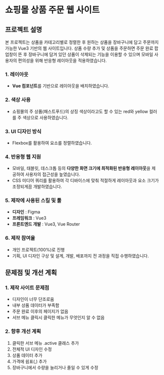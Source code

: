 # 쇼핑몰 상품 주문 웹 사이트
## 프로젝트 설명
본 프로젝트는 상품을 카테고리별로 정렬한 후 원하는 상품을 장바구니에 담고 주문까지 가능한 Vue3 기반의 웹 사이트입니다.
상품 수량 추가 및 상품을 주문하면 주문 완료 팝업창이 뜬 후 장바구니에 담겨 있던 상품이 삭제되는 기능을 이용할 수 있으며 모바일 사용자의 편의성을 위해 반응형 레이아웃을 적용하였습니다. 

### 1. 레이아웃
- **Vue 컴포넌트**를 기반으로 레이아웃을 배치하였습니다.

### 2. 색상 사용
- 쇼핑몰의 주 상품(패스트푸드)의 상징 색상이라고도 할 수 있는 red와 yellow 컬러를 주 색상으로 사용하였습니다.

### 3. UI 디자인 방식
- Flexbox를 활용하여 요소를 정렬하였습니다.

### 4. 반응형 웹 지원
- 모바일, 태블릿, 데스크톱 등의 **다양한 화면 크기에 최적화된 반응형 레이아웃**을 제공하여 사용자의 접근성을 높였습니다.
- CSS 미디어 쿼리를 활용하여 각 디바이스에 맞춰 적절하게 레이아웃과 요소 크기가 조정되게끔 개발하였습니다.

### 5. 제작에 사용된 스킬 및 툴
- **디자인** : Figma
- **프레임워크** : Vue3
- **프론트엔드 개발** : Vue3, Vue Router

### 6. 제작 참여율
- 개인 프로젝트(100%)로 진행
- 기획, UI 디자인 구상 및 설계, 개발, 배포까지 전 과정을 직접 수행하였습니다. 

## 문제점 및 개선 계획
### 1. 제작 사이트 문제점
- 디자인이 너무 단조로움
- 내부 상품 데이터가 부족함
- 주문 완료 이후의 페이지가 없음
- 서브 메뉴 클릭시 클릭한 메뉴가 무엇인지 알 수 없음

### 2. 향후 개선 계획
1. 클릭한 서브 메뉴 .active 클래스 추가
2. 전체적 UI 디자인 수정
3. 상품 데이터 추가
4. 가격에 쉼표(,) 추가
5. 장바구니에서 수량을 늘리거나 줄일 수 있게 수정

